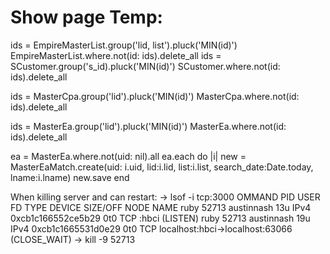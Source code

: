 # Show page Temp:

ids = EmpireMasterList.group('lid, list').pluck('MIN(id)')
EmpireMasterList.where.not(id: ids).delete_all
ids = SCustomer.group('s_id).pluck('MIN(id)')
SCustomer.where.not(id: ids).delete_all

ids = MasterCpa.group('lid').pluck('MIN(id)')
MasterCpa.where.not(id: ids).delete_all

ids = MasterEa.group('lid').pluck('MIN(id)')
MasterEa.where.not(id: ids).delete_all

ea = MasterEa.where.not(uid: nil).all
ea.each do |i|
new = MasterEaMatch.create(uid: i.uid, lid:i.lid, list:i.list, search_date:Date.today, lname:i.lname)
new.save
end


When killing server and can restart:
-> lsof -i tcp:3000
    OMMAND   PID       USER   FD   TYPE             DEVICE SIZE/OFF NODE NAME
    ruby    52713 austinnash   13u  IPv4 0xcb1c166552ce5b29      0t0  TCP :hbci (LISTEN)
    ruby    52713 austinnash   19u  IPv4 0xcb1c1665531d0e29      0t0  TCP localhost:hbci->localhost:63066 (CLOSE_WAIT)
-> kill -9 52713
